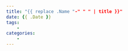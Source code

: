 ```yaml
---
title: "{{ replace .Name "-" " " | title }}"
date: {{ .Date }}
tags: 
    - 
categories:
    - 
---
```


